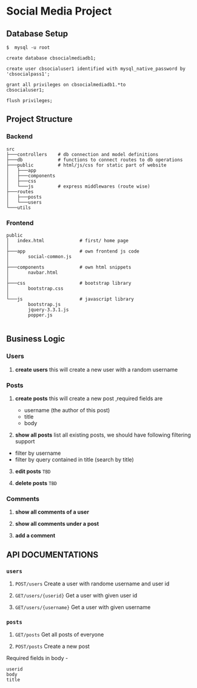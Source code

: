# Social Media  Project


## Database Setup


```shell
$  mysql -u root
```
```mysql
create database cbsocialmediadb1;

create user cbsocialuser1 identified with mysql_native_password by 'cbsocialpass1';

grant all privileges on cbsocialmediadb1.*to 
cbsocialuser1;

flush privileges;
```
## Project Structure

### Backend

```shell
src
├───controllers    # db connection and model definitions 
├───db             # functions to connect routes to db operations
├───public         # html/js/css for static part of website     
│   ├───app
│   ├───components
│   ├───css
│   └───js         # express middlewares (route wise)      
├───routes       
│   ├───posts
│   └───users
└───utils

```
### Frontend

```shell
public
│   index.html             # first/ home page
│
├───app                    # own frontend js code
│       social-common.js
│
├───components             # own html snippets      
│       navbar.html
│
├───css                    # bootstrap library
│       bootstrap.css
│
└───js                     # javascript library
        bootstrap.js
        jquery-3.3.1.js
        popper.js
 
```

## Business Logic

### Users

1. **create users**
   this will create a new user with a random username

### Posts

1. **create posts**
    this will create a new post ,required fields are
    - username (the author of this post)
    - title
    - body

 2. **show all posts**
   list all existing posts, we should have following filtering support
   -  filter by username
   - filter by query contained in title (search by title)  

 3. **edit posts** `TBD`

 4. **delete posts** `TBD`

 ### Comments

 1. **show all comments of a user**

 2. **show all comments under a post**

 3. **add a comment**

 ## API DOCUMENTATIONS

 ### `users`

 1. `POST/users`
 Create a user with randome username and user id

 2. `GET/users/{userid}` 
 Get a user with given user id 

 3. `GET/users/{username}`
  Get a user with given username

 ### `posts`

 1. `GET/posts` 
 Get all posts of everyone

 2. `POST/posts`
 Create a new post

 Required fields in body -

 ```
userid
body
title
 ```







